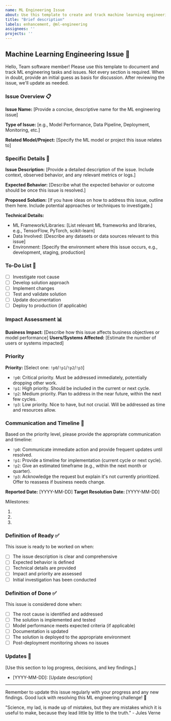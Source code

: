 ```yaml
---
name: ML Engineering Issue
about: Use this template to create and track machine learning engineering tasks and issues
title: "Brief description"
labels: enhancement, @ml-engineering
assignees: ''
projects: ''
---
```


## Machine Learning Engineering Issue 🤖

Hello, Team software member!
Please use this template to document and track ML engineering tasks and issues.
Not every section is required.
When in doubt, provide an initial guess as basis for discussion.
After reviewing the issue, we'll update as needed.

### Issue Overview 📋

**Issue Name:** [Provide a concise, descriptive name for the ML engineering issue]

**Type of Issue:** [e.g., Model Performance, Data Pipeline, Deployment, Monitoring, etc.]

**Related Model/Project:** [Specify the ML model or project this issue relates to]

### Specific Details 🔬

**Issue Description:** [Provide a detailed description of the issue. Include context, observed behavior, and any relevant metrics or logs.]

**Expected Behavior:** [Describe what the expected behavior or outcome should be once this issue is resolved.]

**Proposed Solution:** [If you have ideas on how to address this issue, outline them here. Include potential approaches or techniques to investigate.]

**Technical Details:**
- ML Framework/Libraries: [List relevant ML frameworks and libraries, e.g., TensorFlow, PyTorch, scikit-learn]
- Data Involved: [Describe any datasets or data sources relevant to this issue]
- Environment: [Specify the environment where this issue occurs, e.g., development, staging, production]

### To-Do List 📝
- [ ] Investigate root cause
- [ ] Develop solution approach
- [ ] Implement changes
- [ ] Test and validate solution
- [ ] Update documentation
- [ ] Deploy to production (if applicable)

### Impact Assessment 📊

**Business Impact:** [Describe how this issue affects business objectives or model performance]
**Users/Systems Affected:** [Estimate the number of users or systems impacted]

### Priority

**Priority:** [Select one: `!p0`/`!p1`/`!p2`/`!p3`]
- `!p0`: Critical priority. Must be addressed immediately, potentially dropping other work.
- `!p1`: High priority. Should be included in the current or next cycle.
- `!p2`: Medium priority. Plan to address in the near future, within the next few cycles.
- `!p3`: Low priority. Nice to have, but not crucial. Will be addressed as time and resources allow.

### Communication and Timeline 📅

Based on the priority level, please provide the appropriate communication and timeline:

- `!p0`: Communicate immediate action and provide frequent updates until resolved.
- `!p1`: Provide a timeline for implementation (current cycle or next cycle).
- `!p2`: Give an estimated timeframe (e.g., within the next month or quarter).
- `!p3`: Acknowledge the request but explain it's not currently prioritized. Offer to reassess if business needs change.

**Reported Date:** [YYYY-MM-DD]
**Target Resolution Date:** [YYYY-MM-DD]

Milestones:
1. [Milestone 1]: [Date]
2. [Milestone 2]: [Date]
3. [Milestone 3]: [Date]

### Definition of Ready ✅

This issue is ready to be worked on when:
- [ ] The issue description is clear and comprehensive
- [ ] Expected behavior is defined
- [ ] Technical details are provided
- [ ] Impact and priority are assessed
- [ ] Initial investigation has been conducted

### Definition of Done ✅

This issue is considered done when:
- [ ] The root cause is identified and addressed
- [ ] The solution is implemented and tested
- [ ] Model performance meets expected criteria (if applicable)
- [ ] Documentation is updated
- [ ] The solution is deployed to the appropriate environment
- [ ] Post-deployment monitoring shows no issues

### Updates 🔄

[Use this section to log progress, decisions, and key findings.]

- [YYYY-MM-DD]: [Update description]

---

Remember to update this issue regularly with your progress and any new findings.
Good luck with resolving this ML engineering challenge! 🚀

"Science, my lad, is made up of mistakes, but they are mistakes which it is useful to make, because they lead little by little to the truth." - Jules Verne
